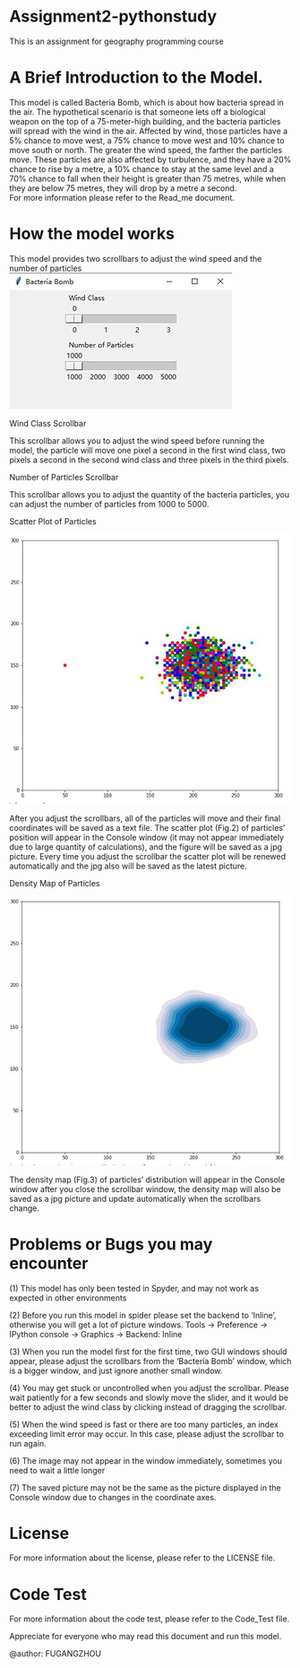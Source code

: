 # Assignment2-pythonstudy
This is an assignment for geography programming course

# A Brief Introduction to the Model.
This model is called Bacteria Bomb, which is about how bacteria spread in the air.
The hypothetical scenario is that someone lets off a biological weapon on the top of a 75-meter-high building, and the bacteria particles will spread with the wind in the air. Affected by wind, those particles have a 5% chance to move west, a 75% chance to move west and 10% chance to move south or north. The greater the wind speed, the farther the particles move. These particles are also affected by turbulence, and they have a 20% chance to rise by a metre, a 10% chance to stay at the same level and a 70% chance to fall when their height is greater than 75 metres, while when they are below 75 metres, they will drop by a metre a second.  
For more information please refer to the Read_me document.

# How the model works
This model provides two scrollbars to adjust the wind speed and the number of particles 
![Image text](image_folder/fig1.jpg)

Wind Class Scrollbar

This scrollbar allows you to adjust the wind speed before running the model, the particle will move one pixel a second in the first wind class, two pixels a second in the second wind class and three pixels in the third pixels.

Number of Particles Scrollbar

This scrollbar allows you to adjust the quantity of the bacteria particles, you can adjust the number of particles from 1000 to 5000.

Scatter Plot of Particles

![Image text](image_folder/fig2.jpg)

After you adjust the scrollbars, all of the particles will move and their final coordinates will be saved as a text file. The scatter plot (Fig.2) of particles’ position will appear in the Console window (it may not appear immediately due to large quantity of calculations), and the figure will be saved as a jpg picture. Every time you adjust the scrollbar the scatter plot will be renewed automatically and the jpg also will be saved as the latest picture.

Density Map of Particles

![Image text](image_folder/fig3.jpg)

The density map (Fig.3) of particles’ distribution will appear in the Console window after you close the scrollbar window, the density map will also be saved as a jpg picture and update automatically when the scrollbars change.  


# Problems or Bugs you may encounter

(1)	This model has only been tested in Spyder, and may not work as expected in other environments

(2)	Before you run this model in spider please set the backend to ‘Inline’, otherwise you will get a lot of picture windows. Tools → Preference → IPython console → Graphics → Backend: Inline

(3)	When you run the model first for the first time, two GUI windows should appear, please adjust the scrollbars from the ‘Bacteria Bomb’ window, which is a bigger window, and just ignore another small window.

(4)	You may get stuck or uncontrolled when you adjust the scrollbar. Please wait patiently for a few seconds and slowly move the slider, and it would be better to adjust the wind class by clicking instead of dragging the scrollbar.

(5)	When the wind speed is fast or there are too many particles, an index exceeding limit error may occur. In this case, please adjust the scrollbar to run again.

(6)	The image may not appear in the window immediately, sometimes you need to wait a little longer

(7)	The saved picture may not be the same as the picture displayed in the Console window due to changes in the coordinate axes.

# License	
For more information about the license, please refer to the LICENSE file.

# Code Test
For more information about the code test, please refer to the Code_Test file.

Appreciate for everyone who may read this document and run this model.

@author: FUGANGZHOU


